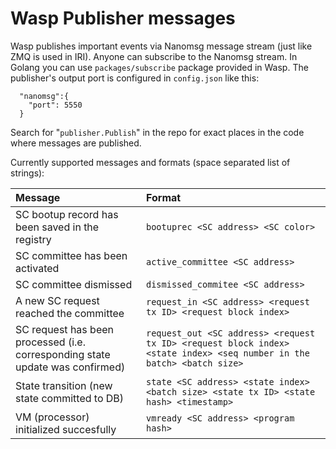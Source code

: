 # Wasp Publisher messages

Wasp publishes important events via Nanomsg message stream (just like ZMQ is used in IRI).
Anyone can subscribe to the Nanomsg stream. In Golang you can use `packages/subscribe` package provided in Wasp.
The publisher's output port is configured in ```config.json``` like this:
```
  "nanomsg":{
    "port": 5550
  } 
```

Search for  "```publisher.Publish```" in the repo for exact places in the code where messages are published. 

Currently supported messages and formats (space separated list of strings):

|Message|Format|
|:--- |:--- |
|SC bootup record has been saved in the registry | ```bootuprec <SC address> <SC color>``` |
|SC committee has been activated|```active_committee <SC address>```|
|SC committee dismissed|```dismissed_commitee <SC address>```|
|A new SC request reached the committee|```request_in <SC address> <request tx ID> <request block index>```|
|SC request has been processed (i.e. corresponding state update was confirmed)|```request_out <SC address> <request tx ID> <request block index> <state index> <seq number in the batch> <batch size>```|
|State transition (new state committed to DB)| ```state <SC address> <state index> <batch size> <state tx ID> <state hash> <timestamp>```|
|VM (processor) initialized succesfully|```vmready <SC address> <program hash>```|

